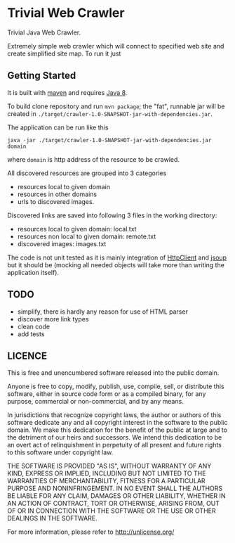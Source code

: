# Trivial Web Crawler
Trivial Java Web Crawler. 

Extremely simple web crawler which will connect to specified 
web site and create simplified site map. To run it just 

## Getting Started

It is built with [maven](http://maven.apache.org) and 
requires [Java 8](http://java.oracle.com). 

To build clone repository and run `mvn package`; the "fat", runnable 
jar will be created in `./target/crawler-1.0-SNAPSHOT-jar-with-dependencies.jar`.

The application can be run like this 
```
java -jar ./target/crawler-1.0-SNAPSHOT-jar-with-dependencies.jar domain
```
where `domain`  is http address of the resource to be crawled.

All discovered resources are grouped into 3 categories
- resources local to given domain
- resources in other domains 
- urls to discovered images.

Discovered links are saved into following 3 files in the working directory:
- resources local to given domain: local.txt
- resources non local to given domain: remote.txt
- discovered images: images.txt

The code is not unit tested as it is mainly integration of
[HttpClient](https://hc.apache.org/httpcomponents-client-ga/)
and [jsoup](https://jsoup.org/) but it should be (mocking all 
needed objects will take more than writing the application itself).

## TODO 
* simplify, there is hardly any reason for use of HTML parser
* discover more link types 
* clean code 
* add tests 

## LICENCE
This is free and unencumbered software released into the public domain.

Anyone is free to copy, modify, publish, use, compile, sell, or
distribute this software, either in source code form or as a compiled
binary, for any purpose, commercial or non-commercial, and by any
means.

In jurisdictions that recognize copyright laws, the author or authors
of this software dedicate any and all copyright interest in the
software to the public domain. We make this dedication for the benefit
of the public at large and to the detriment of our heirs and
successors. We intend this dedication to be an overt act of
relinquishment in perpetuity of all present and future rights to this
software under copyright law.

THE SOFTWARE IS PROVIDED "AS IS", WITHOUT WARRANTY OF ANY KIND,
EXPRESS OR IMPLIED, INCLUDING BUT NOT LIMITED TO THE WARRANTIES OF
MERCHANTABILITY, FITNESS FOR A PARTICULAR PURPOSE AND NONINFRINGEMENT.
IN NO EVENT SHALL THE AUTHORS BE LIABLE FOR ANY CLAIM, DAMAGES OR
OTHER LIABILITY, WHETHER IN AN ACTION OF CONTRACT, TORT OR OTHERWISE,
ARISING FROM, OUT OF OR IN CONNECTION WITH THE SOFTWARE OR THE USE OR
OTHER DEALINGS IN THE SOFTWARE.

For more information, please refer to <http://unlicense.org/>
